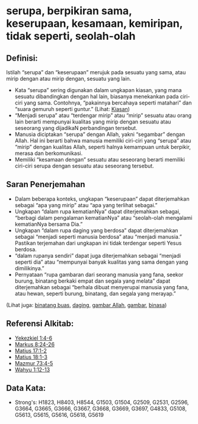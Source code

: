 # serupa, berpikiran sama, keserupaan, kesamaan, kemiripan, tidak seperti, seolah-olah

## Definisi:

Istilah “serupa” dan “keserupaan” merujuk pada sesuatu yang sama, atau mirip dengan atau mirip dengan, sesuatu yang lain.

*   Kata “serupa” sering digunakan dalam ungkapan kiasan, yang mana sesuatu dibandingkan dengan hal lain, biasanya menekankan pada ciri-ciri yang sama. Contohnya, “pakainnya bercahaya seperti matahari” dan “suara gemuruh seperti guntur.” (Lihat: [Kiasan](rc://en/ta/man/translate/figs-simile))
*   “Menjadi serupa” atau “terdengar mirip” atau “mirip” sesuatu atau orang lain berarti mempunyai kualitas yang mirip dengan sesuatu atau seseorang yang dijadikaN perbandingan tersebut.
*   Manusia diciptakan “serupa” dengan Allah, yakni “segambar” dengan Allah. Hal ini berarti bahwa manusia memiliki ciri-ciri yang “serupa” atau “mirip” dengan kualitas Allah, seperti halnya kemampuan untuk berpikir, merasa dan berkomunikasi.
*   Memiliki “kesamaan dengan” sesuatu atau seseorang berarti memiliki ciri-ciri serupa dengan sesuatu atau seseorang tersebut.

## Saran Penerjemahan

*   Dalam beberapa konteks, ungkapan “keserupaan” dapat diterjemahkan sebagai “apa yang mirip” atau “apa yang terlihat sebagai.”
*   Ungkapan “dalam rupa kematianNya” dapat diterjemahkan sebagai, “berbagi dalam pengalaman kematianNya” atau “seolah-olah mengalami kematianNya bersama Dia.”
*   Ungkapan “dalam rupa daging yang berdosa” dapat diterjemahkan sebagai “menjadi seperti manusia berdosa” atau “menjadi manusia.” Pastikan terjemahan dari ungkapan ini tidak terdengar seperti Yesus berdosa.
*   “dalam rupanya sendiri” dapat juga diterjemahkan sebagai “menjadi seperti dia” atau “mempunyai banyak kualitas yang sama dengan yang dimilikinya.”
*   Pernyataan “rupa gambaran dari seorang manusia yang fana, seekor burung, binatang berkaki empat dan segala yang melata” dapat diterjemahkan sebagai “berhala dibuat menyerupai manusia yang fana, atau hewan, seperti burung, binatang, dan segala yang merayap.”

(Lihat juga: [binatang buas](../other/beast.md), [daging](../kt/flesh.md), [gambar Allah](../kt/imageofgod.md), [gambar](../other/image.md), [binasa](../kt/perish.md))

## Referensi Alkitab:

*   [Yekezkiel 1:4-6](rc://en/tn/help/ezk/01/04)
*   [Markus 8:24-26](rc://en/tn/help/mrk/08/24)
*   [Matius 17:1-2](rc://en/tn/help/mat/17/01)
*   [Matius 18:1-3](rc://en/tn/help/mat/18/01)
*   [Mazmur 73:4-5](rc://en/tn/help/psa/073/004)
*   [Wahyu 1:12-13](rc://en/tn/help/rev/01/12)

## Data Kata:

*   Strong's: H1823, H8403, H8544, G1503, G1504, G2509, G2531, G2596, G3664, G3665, G3666, G3667, G3668, G3669, G3697, G4833, G5108, G5613, G5615, G5616, G5618, G5619
